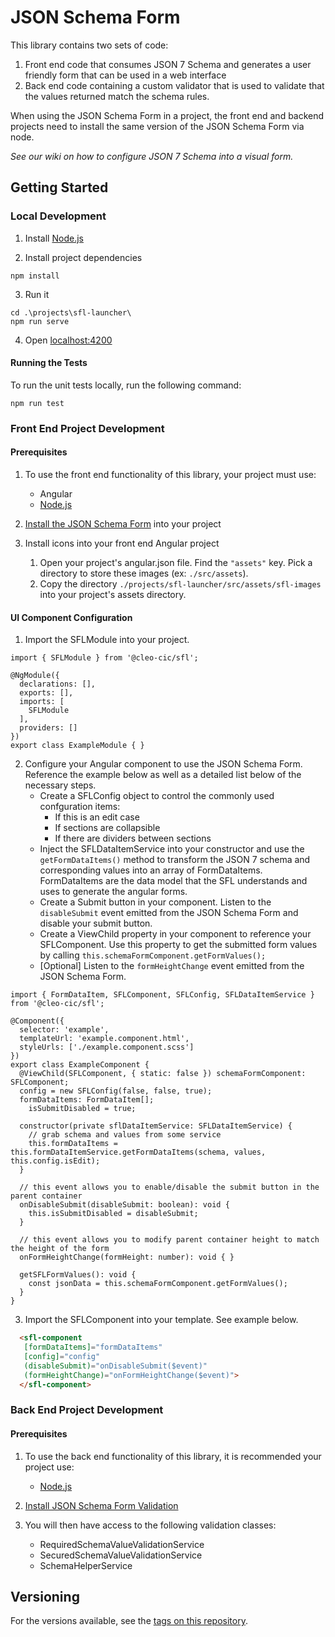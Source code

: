 # JSON Schema Form

This library contains two sets of code:
1. Front end code that consumes JSON 7 Schema and generates a user friendly form that can be used in a web interface
2. Back end code containing a custom validator that is used to validate that the values returned match the schema rules. 

When using the JSON Schema Form in a project, the front end and backend projects need to install the same version of the JSON Schema Form via node.

_See our wiki on how to configure JSON 7 Schema into a visual form._

## Getting Started

### Local Development

1. Install [Node.js](https://nodejs.org/en/download/)

2. Install project dependencies
```
npm install
```

3. Run it
```
cd .\projects\sfl-launcher\
npm run serve
```

4. Open [localhost:4200](http://localhost:4200)

#### Running the Tests

To run the unit tests locally, run the following command:
```
npm run test
```

### Front End Project Development
#### Prerequisites

1. To use the front end functionality of this library, your project must use:
   - Angular
   - [Node.js](https://nodejs.org/en/download/)

2. [Install the JSON Schema Form]() into your project

3. Install icons into your front end Angular project
   1. Open your project's angular.json file. Find the `"assets"` key. Pick a directory to store these images (ex: `./src/assets`).
   2. Copy the directory `./projects/sfl-launcher/src/assets/sfl-images` into your project's assets directory.

#### UI Component Configuration
1. Import the SFLModule into your project.
```
import { SFLModule } from '@cleo-cic/sfl';

@NgModule({
  declarations: [],
  exports: [],
  imports: [
    SFLModule
  ],
  providers: []
})
export class ExampleModule { }
```

2. Configure your Angular component to use the JSON Schema Form. Reference the example below as well as a detailed list below of the necessary steps.
   - Create a SFLConfig object to control the commonly used confguration items:
      - If this is an edit case
      - If sections are collapsible
      - If there are dividers between sections
   - Inject the SFLDataItemService into your constructor and use the `getFormDataItems()` method to transform the JSON 7 schema and corresponding values into an array of FormDataItems. FormDataItems are the data model that the SFL understands and uses to generate the angular forms.
   - Create a Submit button in your component. Listen to the `disableSubmit` event emitted from the JSON Schema Form and disable your submit button.
   - Create a ViewChild property in your component to reference your SFLComponent. Use this property to get the submitted form values by calling `this.schemaFormComponent.getFormValues();`
   - [Optional] Listen to the `formHeightChange` event emitted from the JSON Schema Form.
   
```
import { FormDataItem, SFLComponent, SFLConfig, SFLDataItemService } from '@cleo-cic/sfl';

@Component({
  selector: 'example',
  templateUrl: 'example.component.html',
  styleUrls: ['./example.component.scss']
})
export class ExampleComponent {
  @ViewChild(SFLComponent, { static: false }) schemaFormComponent: SFLComponent;
  config = new SFLConfig(false, false, true);
  formDataItems: FormDataItem[];
    isSubmitDisabled = true;
  
  constructor(private sflDataItemService: SFLDataItemService) {
    // grab schema and values from some service
    this.formDataItems = this.formDataItemService.getFormDataItems(schema, values, this.config.isEdit);
  }

  // this event allows you to enable/disable the submit button in the parent container
  onDisableSubmit(disableSubmit: boolean): void {
    this.isSubmitDisabled = disableSubmit;
  }
  
  // this event allows you to modify parent container height to match the height of the form
  onFormHeightChange(formHeight: number): void { }
  
  getSFLFormValues(): void {
    const jsonData = this.schemaFormComponent.getFormValues();
  }
}
```

3. Import the SFLComponent into your template. See example below.

``` HTML
  <sfl-component
   [formDataItems]="formDataItems"
   [config]="config"
   (disableSubmit)="onDisableSubmit($event)"
   (formHeightChange)="onFormHeightChange($event)">
  </sfl-component>
```

### Back End Project Development
#### Prerequisites
1. To use the back end functionality of this library, it is recommended your project use:
   - [Node.js](https://nodejs.org/en/download/)

2. [Install JSON Schema Form Validation]()

3. You will then have access to the following validation classes:
   - RequiredSchemaValueValidationService
   - SecuredSchemaValueValidationService
   - SchemaHelperService

## Versioning

For the versions available, see the [tags on this repository](https://github.com/cleo/ngx-json-schema-form/releases). 